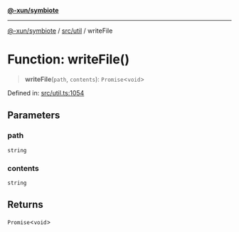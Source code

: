[**@-xun/symbiote**](../../../README.md)

***

[@-xun/symbiote](../../../README.md) / [src/util](../README.md) / writeFile

# Function: writeFile()

> **writeFile**(`path`, `contents`): `Promise`\<`void`\>

Defined in: [src/util.ts:1054](https://github.com/Xunnamius/symbiote/blob/d690f89078e542b7ce30292e44cc1a492eab16bd/src/util.ts#L1054)

## Parameters

### path

`string`

### contents

`string`

## Returns

`Promise`\<`void`\>
